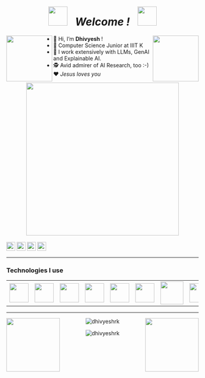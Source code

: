 <div align = "center">
<h1>
<img src="https://user-images.githubusercontent.com/74038190/213844263-a8897a51-32f4-4b3b-b5c2-e1528b89f6f3.png" width="50px" /> &nbsp; <i><b> Welcome ! </b> </i> &nbsp; <img src="https://user-images.githubusercontent.com/74038190/213844263-a8897a51-32f4-4b3b-b5c2-e1528b89f6f3.png" width="50px" />
</h1>
</div>

<img align="right" src="https://user-images.githubusercontent.com/74038190/213866269-5d00981c-7c98-46d7-8a8e-16f462f15227.gif" height="120" /></a>

<img align="left" src="https://user-images.githubusercontent.com/74038190/213866269-5d00981c-7c98-46d7-8a8e-16f462f15227.gif" height="120" /></a>

- 👋 Hi, I’m <b> Dhivyesh </b> !
- 👀 Computer Science Junior at IIIT K
- 🌱 I work extensively with LLMs, GenAI and Explainable AI.
- 🕵️ Avid admirer of AI Research, too :-) <br>
❤️ <i> Jesus loves you </i>

<div align = "center" >
<img src="https://user-images.githubusercontent.com/74038190/212749447-bfb7e725-6987-49d9-ae85-2015e3e7cc41.gif" width="400">
<br><br>
</div align = 'center'>
<a href="https://www.linkedin.com/in/dhivyesh-rk"><img src="https://img.shields.io/badge/linkedin-%230077B5.svg?&style=for-the-badge&logo=linkedin&logoColor=white" height=23></a> 
<a href="mailto:dhivyesh.rk@gmail.com"><img src="https://img.shields.io/badge/Gmail-D14836?style=for-the-badge&logo=gmail&logoColor=white" height=23></a>
<a href="https://www.kaggle.com/dhivyeshrk/datasets"><img src="https://img.shields.io/badge/Kaggle-035a7d?style=for-the-badge&logo=kaggle&logoColor=white" height=23></a> 
<a href="https://huggingface.co/dhivyeshrk"><img src="https://img.shields.io/badge/HuggingFace-yellow" height=23></a> 

</div>

--- 

<h3> Technologies I use </h3>
<table>
  <tr>
    <td align="center">
      <a href="https://git-scm.com/">
        <img src="https://git-scm.com/images/logos/downloads/Git-Icon-1788C.svg" height="50" />
      </a>
    </td>
    <td align="center">
      <a href="https://pytorch.org/">
        <img src="https://upload.wikimedia.org/wikipedia/commons/1/10/PyTorch_logo_icon.svg" height="50" />
      </a>
    </td>
    <td align="center">
      <a href="https://www.djangoproject.com/">
        <img src="https://user-images.githubusercontent.com/25181517/223639822-2a01e63a-a7f9-4a39-8930-61431541bc06.png" height="50" />
      </a>
    </td>
    <td align="center">
      <a href="https://www.python.org/">
        <img src="https://upload.wikimedia.org/wikipedia/commons/c/c3/Python-logo-notext.svg" height="50" />
      </a>
    </td>
    <td align="center">
      <a href="https://jupyter.org/">
        <img src="https://upload.wikimedia.org/wikipedia/commons/3/38/Jupyter_logo.svg" height="50" />
      </a>
    </td>
    <td align="center">
      <a href="https://keras.io/">
        <img src="https://upload.wikimedia.org/wikipedia/commons/a/ae/Keras_logo.svg" height="50" />
      </a>
    </td>
    <td align="center">
      <a href="https://huggingface.co/">
        <img src="https://cdn-lfs.huggingface.co/repos/96/a2/96a2c8468c1546e660ac2609e49404b8588fcf5a748761fa72c154b2836b4c83/942cad1ccda905ac5a659dfd2d78b344fccfb84a8a3ac3721e08f488205638a0?response-content-disposition=inline%3B+filename*%3DUTF-8%27%27hf-logo.svg%3B+filename%3D%22hf-logo.svg%22%3B&response-content-type=image%2Fsvg%2Bxml&Expires=1705571272&Policy=eyJTdGF0ZW1lbnQiOlt7IkNvbmRpdGlvbiI6eyJEYXRlTGVzc1RoYW4iOnsiQVdTOkVwb2NoVGltZSI6MTcwNTU3MTI3Mn19LCJSZXNvdXJjZSI6Imh0dHBzOi8vY2RuLWxmcy5odWdnaW5nZmFjZS5jby9yZXBvcy85Ni9hMi85NmEyYzg0NjhjMTU0NmU2NjBhYzI2MDllNDk0MDRiODU4OGZjZjVhNzQ4NzYxZmE3MmMxNTRiMjgzNmI0YzgzLzk0MmNhZDFjY2RhOTA1YWM1YTY1OWRmZDJkNzhiMzQ0ZmNjZmI4NGE4YTNhYzM3MjFlMDhmNDg4MjA1NjM4YTA%7EcmVzcG9uc2UtY29udGVudC1kaXNwb3NpdGlvbj0qJnJlc3BvbnNlLWNvbnRlbnQtdHlwZT0qIn1dfQ__&Signature=Z8p3FLc4Lyyg54tvjNL5skg2IohQ3vZvyD0z1rb0pBkeZ1NBbjVVDc8fAMb-SP8WpjlEsPNsDi2rutdoO8SHCzGykFZ4ed%7E85RthPzte2Rkqazj7BE7iPTHqNEH9u0HBVXqjS-3ZdTwnNyUNORUu1g-EOGJnFML-2zAHXUZTKHZGZAoyUY48agjuJlFLH0qjoxV0AO0lhJ5H4KQzOrOml3wkdnFV1SEHWZyXcaMWhGQtGkoLCjNZUHjAzhTBB5Dzu1afpFlgVZbuck8R7vX4i2LGzfxu0EEMitfcvoo5hvD0z-pjdw4aUHdksrJ8LGIxKpoBkAw1vU-84bYQ3wJX4A__&Key-Pair-Id=KVTP0A1DKRTAX" height="60" />
      </a>
    </td>
    <td align="center">
      <a href="https://www.jetbrains.com/pycharm/">
        <img src="https://upload.wikimedia.org/wikipedia/commons/1/1d/PyCharm_Icon.svg" height="50" />
      </a>
    </td>
  </tr>
</table>



<!-- <img src="https://upload.wikimedia.org/wikipedia/commons/e/ed/Pandas_logo.svg" height="50" /></a>
&nbsp;&nbsp;
<img src="https://upload.wikimedia.org/wikipedia/commons/3/38/Jupyter_logo.svg" height="50" /></a> -->
<!-- &nbsp;&nbsp; -->

--- 
<div align = "center">
<img align="right" src="https://user-images.githubusercontent.com/74038190/213866269-5d00981c-7c98-46d7-8a8e-16f462f15227.gif" height="140" /></a>
<img align="left" src="https://user-images.githubusercontent.com/74038190/213866269-5d00981c-7c98-46d7-8a8e-16f462f15227.gif" height="140" /></a>


<p><img align="center" src="https://github-readme-stats.vercel.app/api/top-langs?username=dhivyeshrk&show_icons=true&locale=en&layout=compact" alt="dhivyeshrk" /></p>


<p><img align="center" src="https://github-readme-streak-stats.herokuapp.com/?user=dhivyeshrk&" alt="dhivyeshrk" /></p>

</div>

<!---
dhivyeshrk/dhivyeshrk is a ✨ special ✨ repository because its `README.md` (this file) appears on your GitHub profile.

You can click the Preview link to take a look at your changes.
--->
